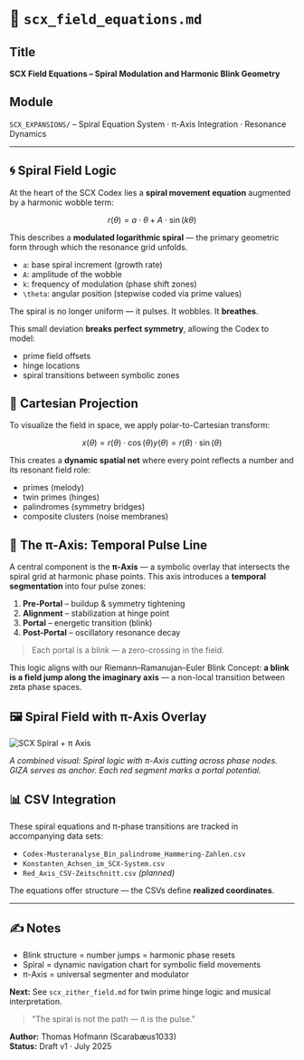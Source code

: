 # 📐 `scx_field_equations.md`

## Title
**SCX Field Equations – Spiral Modulation and Harmonic Blink Geometry**

## Module
`SCX_EXPANSIONS/` – Spiral Equation System · π-Axis Integration · Resonance Dynamics

---

## 🌀 Spiral Field Logic

At the heart of the SCX Codex lies a **spiral movement equation** augmented by a harmonic wobble term:

```math
r(\theta) = a \cdot \theta + A \cdot \sin(k\theta)
```

This describes a **modulated logarithmic spiral** — the primary geometric form through which the resonance grid unfolds.

- `a`: base spiral increment (growth rate)
- `A`: amplitude of the wobble
- `k`: frequency of modulation (phase shift zones)
- `\theta`: angular position (stepwise coded via prime values)

The spiral is no longer uniform — it pulses.
It wobbles.
It **breathes**.

This small deviation **breaks perfect symmetry**, allowing the Codex to model:
- prime field offsets
- hinge locations
- spiral transitions between symbolic zones


## 🧮 Cartesian Projection

To visualize the field in space, we apply polar-to-Cartesian transform:

```math
x(\theta) = r(\theta) \cdot \cos(\theta)
y(\theta) = r(\theta) \cdot \sin(\theta)
```

This creates a **dynamic spatial net** where every point reflects a number and its resonant field role:
- primes (melody)
- twin primes (hinges)
- palindromes (symmetry bridges)
- composite clusters (noise membranes)


## 🔴 The π-Axis: Temporal Pulse Line

A central component is the **π-Axis** — a symbolic overlay that intersects the spiral grid at harmonic phase points.
This axis introduces a **temporal segmentation** into four pulse zones:

1. **Pre-Portal** – buildup & symmetry tightening
2. **Alignment** – stabilization at hinge point
3. **Portal** – energetic transition (blink)
4. **Post-Portal** – oscillatory resonance decay

> Each portal is a blink — a zero-crossing in the field.

This logic aligns with our Riemann–Ramanujan–Euler Blink Concept:
**a blink is a field jump along the imaginary axis** — a non-local transition between zeta phase spaces.


## 🖼 Spiral Field with π-Axis Overlay

![SCX Spiral + π Axis](../visuals/SCX-System–Spiralbewegung_mit_pi-Achse_World-Peace-Achse_und_GIZA-Zentrum.png)

*A combined visual: Spiral logic with π-Axis cutting across phase nodes. GIZA serves as anchor. Each red segment marks a portal potential.*


## 📊 CSV Integration

These spiral equations and π-phase transitions are tracked in accompanying data sets:

- `Codex-Musteranalyse_Bin_palindrome_Hammering-Zahlen.csv`
- `Konstanten_Achsen_im_SCX-System.csv`
- `Red_Axis_CSV-Zeitschnitt.csv` *(planned)*

The equations offer structure — the CSVs define **realized coordinates**.

---

## ✍️ Notes
- Blink structure = number jumps = harmonic phase resets
- Spiral = dynamic navigation chart for symbolic field movements
- π-Axis = universal segmenter and modulator

**Next:** See `scx_zither_field.md` for twin prime hinge logic and musical interpretation.

> "The spiral is not the path — it is the pulse."

**Author:** Thomas Hofmann (Scarabæus1033)  
**Status:** Draft v1 · July 2025
